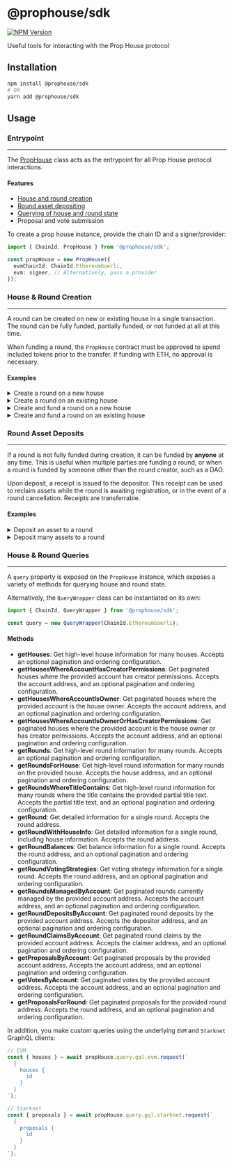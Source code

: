 # @prophouse/sdk

[![NPM Version](https://img.shields.io/npm/v/@prophouse/sdk.svg?style=flat)](https://www.npmjs.com/package/@prophouse/sdk)

Useful tools for interacting with the Prop House protocol

## Installation

```sh
npm install @prophouse/sdk
# OR
yarn add @prophouse/sdk
```

## Usage

### Entrypoint
---

The [PropHouse](src/prop-house.ts) class acts as the entrypoint for all Prop House protocol interactions.

#### Features

- [House and round creation](#house--round-creation)
- [Round asset depositing](#round-asset-deposits)
- [Querying of house and round state](#house--round-queries)
- Proposal and vote submission

To create a prop house instance, provide the chain ID and a signer/provider:

```ts
import { ChainId, PropHouse } from '@prophouse/sdk';

const propHouse = new PropHouse({
  evmChainId: ChainId.EthereumGoerli,
  evm: signer, // Alternatively, pass a provider
});
```

### House & Round Creation
---

A round can be created on new or existing house in a single transaction. The round can be fully funded, partially funded, or not funded at all at this time.

When funding a round, the `PropHouse` contract must be approved to spend included tokens prior to the transfer. If funding with ETH, no approval is necessary.

#### Examples

<details>
  <summary>Create a round on a new house</summary>

  ```ts
  import { AssetType, HouseType, RoundType, VotingStrategyType } from '@prophouse/sdk';

  const response = await propHouse.createRoundOnNewHouse(
    {
      houseType: HouseType.COMMUNITY,
      config: {
        contractURI: 'ipfs://bafkreignr3s2dplrfey3yiob2es4fvkgnlo2k7vjuigwswibbwpldvr5wi',
      },
    },
    {
      roundType: RoundType.TIMED_FUNDING,
      title: 'Test Round',
      description: 'A round used for testing purposes',
      config: {
        // Offer 5 ETH split between 10 winners, funded later
        awards: [
          {
            assetType: AssetType.ETH,
            amount: ethers.utils.parseEther('5'),
          },
        ],
        // Voting power for this round is determined by a user's Noun balance
        strategies: [
          {
            strategyType: VotingStrategyType.BALANCE_OF,
            assetType: AssetType.ERC721,
            address: NOUNS_TOKEN,
          },
        ],
        proposalPeriodStartUnixTimestamp: now + ONE_DAY_SEC,
        proposalPeriodDurationSecs: ONE_DAY_SEC,
        votePeriodDurationSecs: ONE_DAY_SEC,
        winnerCount: 10,
      },
    },
  );
  ```
</details>

<details>
  <summary>Create a round on an existing house</summary>

  ```ts
  import { AssetType, RoundType, VotingStrategyType } from '@prophouse/sdk';

  const response = await propHouse.createRoundOnExistingHouse(
    HOUSE_ADDRESS,
    {
      roundType: RoundType.TIMED_FUNDING,
      title: 'Test Round',
      description: 'A round used for testing purposes',
      config: {
        // Offer 5 ETH split between 10 winners, funded later
        awards: [
          {
            assetType: AssetType.ETH,
            amount: ethers.utils.parseEther('5'),
          },
        ],
        // Voting power for this round is determined by a user's Noun balance
        strategies: [
          {
            strategyType: VotingStrategyType.BALANCE_OF,
            assetType: AssetType.ERC721,
            address: NOUNS_TOKEN,
          },
        ],
        proposalPeriodStartUnixTimestamp: now + ONE_DAY_SEC,
        proposalPeriodDurationSecs: ONE_DAY_SEC,
        votePeriodDurationSecs: ONE_DAY_SEC,
        winnerCount: 10,
      },
    },
  );
  ```
</details>

<details>
  <summary>Create and fund a round on a new house</summary>

  ```ts
  import { Asset, AssetType, HouseType, RoundType, VotingStrategyType } from '@prophouse/sdk';

  // Offer 5 ETH split between 10 winners
  const assets: Asset[] = [
    {
      assetType: AssetType.ETH,
      amount: ethers.utils.parseEther('5'),
    },
  ];

  const response = await propHouse.createAndFundRoundOnNewHouse(
    {
      houseType: HouseType.COMMUNITY,
      config: {
        contractURI: 'ipfs://bafkreignr3s2dplrfey3yiob2es4fvkgnlo2k7vjuigwswibbwpldvr5wi',
      },
    },
    {
      roundType: RoundType.TIMED_FUNDING,
      title: 'Test Round',
      description: 'A round used for testing purposes',
      config: {
        awards: assets,
        // Voting power for this round is determined by a user's Noun balance
        strategies: [
          {
            strategyType: VotingStrategyType.BALANCE_OF,
            assetType: AssetType.ERC721,
            address: NOUNS_TOKEN,
          },
        ],
        proposalPeriodStartUnixTimestamp: now + ONE_DAY_SEC,
        proposalPeriodDurationSecs: ONE_DAY_SEC,
        votePeriodDurationSecs: ONE_DAY_SEC,
        winnerCount: 10,
      },
    },
    assets, // This example funds the round in full, but any amount is acceptable
  );
  ```
</details>

<details>
  <summary>Create and fund a round on an existing house</summary>

  ```ts
  import { Asset, AssetType, RoundType, VotingStrategyType } from '@prophouse/sdk';

  // Offer 5 ETH split between 10 winners
  const assets: Asset[] = [
    {
      assetType: AssetType.ETH,
      amount: ethers.utils.parseEther('5'),
    },
  ];

  const response = await propHouse.createAndFundRoundOnExistingHouse(
    HOUSE_ADDRESS,
    {
      roundType: RoundType.TIMED_FUNDING,
      title: 'Test Round',
      description: 'A round used for testing purposes',
      config: {
        awards: assets,
        // Voting power for this round is determined by a user's Noun balance
        strategies: [
          {
            strategyType: VotingStrategyType.BALANCE_OF,
            assetType: AssetType.ERC721,
            address: NOUNS_TOKEN,
          },
        ],
        proposalPeriodStartUnixTimestamp: now + ONE_DAY_SEC,
        proposalPeriodDurationSecs: ONE_DAY_SEC,
        votePeriodDurationSecs: ONE_DAY_SEC,
        winnerCount: 10,
      },
    },
    assets,
  );
  ```
</details>

### Round Asset Deposits
---

If a round is not fully funded during creation, it can be funded by **anyone** at any time. This is useful when multiple parties are funding a round, or when a round is funded by someone other than the round creator, such as a DAO.

Upon deposit, a receipt is issued to the depositor. This receipt can be used to reclaim assets while the round is awaiting registration, or in the event of a round cancellation. Receipts are transferrable.

#### Examples

<details>
  <summary>Deposit an asset to a round</summary>

  ```ts
  import { AssetType } from '@prophouse/sdk';

  // ETH
  await propHouse.depositTo(ROUND_ADDRESS, {
    assetType: AssetType.ETH,
    amount: ethers.utils.parseEther('1'),
  });

  // ERC20
  await propHouse.depositTo(ROUND_ADDRESS, {
    assetType: AssetType.ERC20,
    address: ERC20_TOKEN_ADDRESS,
    amount: ERC20_TOKEN_AMOUNT,
  });

  // ERC721
  await propHouse.depositTo(ROUND_ADDRESS, {
    assetType: AssetType.ERC721,
    address: ERC721_TOKEN_ADDRESS,
    tokenId: ERC721_TOKEN_ID,
  });

  // ERC1155
  await propHouse.depositTo(ROUND_ADDRESS, {
    assetType: AssetType.ERC1155,
    address: ERC1155_TOKEN_ADDRESS,
    amount: ERC1155_TOKEN_AMOUNT,
    tokenId: ERC1155_TOKEN_ID,
  });
  ```
</details>

<details>
  <summary>Deposit many assets to a round</summary>

  ```ts
  import { AssetType } from '@prophouse/sdk';

  await propHouse.batchDepositTo(ROUND_ADDRESS, [
    {
      assetType: AssetType.ETH,
      amount: ethers.utils.parseEther('1'),
    },
    {
      assetType: AssetType.ERC20,
      address: ERC20_TOKEN_ADDRESS,
      amount: ERC20_TOKEN_AMOUNT,
    },
    {
      assetType: AssetType.ERC721,
      address: ERC721_TOKEN_ADDRESS,
      tokenId: ERC721_TOKEN_ID,
    },
    {
      assetType: AssetType.ERC1155,
      address: ERC1155_TOKEN_ADDRESS,
      amount: ERC1155_TOKEN_AMOUNT,
      tokenId: ERC1155_TOKEN_ID,
    },
  ]);
  ```
</details>

### House & Round Queries
---

A `query` property is exposed on the `PropHouse` instance, which exposes a variety of methods for querying house and round state.

Alternatively, the `QueryWrapper` class can be instantiated on its own:

```ts
import { ChainId, QueryWrapper } from '@prophouse/sdk';

const query = new QueryWrapper(ChainId.EthereumGoerli);
```

#### Methods

* **getHouses**: Get high-level house information for many houses. Accepts an optional pagination and ordering configuration.
* **getHousesWhereAccountHasCreatorPermissions**: Get paginated houses where the provided account has creator permissions. Accepts the account address, and an optional pagination and ordering configuration.
* **getHousesWhereAccountIsOwner**: Get paginated houses where the provided account is the house owner. Accepts the account address, and an optional pagination and ordering configuration.
* **getHousesWhereAccountIsOwnerOrHasCreatorPermissions**: Get paginated houses where the provided account is the house owner or has creator permissions. Accepts the account address, and an optional pagination and ordering configuration.
* **getRounds**: Get high-level round information for many rounds. Accepts an optional pagination and ordering configuration.
* **getRoundsForHouse**: Get high-level round information for many rounds on the provided house. Accepts the house address, and an optional pagination and ordering configuration.
* **getRoundsWhereTitleContains**: Get high-level round information for many rounds where the title contains the provided partial title text. Accepts the partial title text, and an optional pagination and ordering configuration.
* **getRound**: Get detailed information for a single round. Accepts the round address.
* **getRoundWithHouseInfo**: Get detailed information for a single round, including house information. Accepts the round address.
* **getRoundBalances**: Get balance information for a single round. Accepts the round address, and an optional pagination and ordering configuration.
* **getRoundVotingStrategies**: Get voting strategy information for a single round. Accepts the round address, and an optional pagination and ordering configuration.
* **getRoundsManagedByAccount**: Get paginated rounds currently managed by the provided account address. Accepts the account address, and an optional pagination and ordering configuration.
* **getRoundDepositsByAccount**: Get paginated round deposits by the provided account address. Accepts the depositor address, and an optional pagination and ordering configuration.
* **getRoundClaimsByAccount**: Get paginated round claims by the provided account address. Accepts the claimer address, and an optional pagination and ordering configuration.
* **getProposalsByAccount**: Get paginated proposals by the provided account address. Accepts the account address, and an optional pagination and ordering configuration.
* **getVotesByAccount**: Get paginated votes by the provided account address. Accepts the account address, and an optional pagination and ordering configuration.
* **getProposalsForRound**: Get paginated proposals for the provided round address. Accepts the round address, and an optional pagination and ordering configuration.

In addition, you make custom queries using the underlying `EVM` and `Starknet` GraphQL clients:

```ts
// EVM
const { houses } = await propHouse.query.gql.evm.request(`
  {
    houses {
      id
    }
  }
`);

// Starknet
const { proposals } = await propHouse.query.gql.starknet.request(`
  {
    proposals {
      id
    }
  }
`);
```
